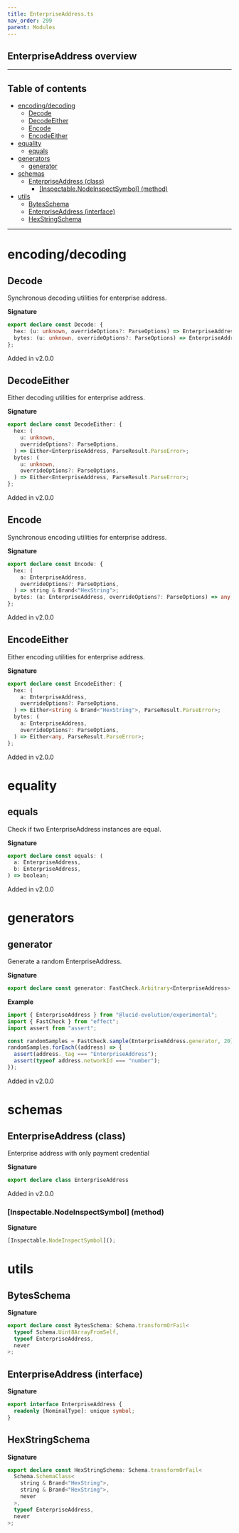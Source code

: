 ```yaml
---
title: EnterpriseAddress.ts
nav_order: 299
parent: Modules
---
```


## EnterpriseAddress overview

---

<h2 class="text-delta">Table of contents</h2>

- [encoding/decoding](#encodingdecoding)
  - [Decode](#decode)
  - [DecodeEither](#decodeeither)
  - [Encode](#encode)
  - [EncodeEither](#encodeeither)
- [equality](#equality)
  - [equals](#equals)
- [generators](#generators)
  - [generator](#generator)
- [schemas](#schemas)
  - [EnterpriseAddress (class)](#enterpriseaddress-class)
    - [[Inspectable.NodeInspectSymbol] (method)](#inspectablenodeinspectsymbol-method)
- [utils](#utils)
  - [BytesSchema](#bytesschema)
  - [EnterpriseAddress (interface)](#enterpriseaddress-interface)
  - [HexStringSchema](#hexstringschema)

---

# encoding/decoding

## Decode

Synchronous decoding utilities for enterprise address.

**Signature**

```ts
export declare const Decode: {
  hex: (u: unknown, overrideOptions?: ParseOptions) => EnterpriseAddress;
  bytes: (u: unknown, overrideOptions?: ParseOptions) => EnterpriseAddress;
};
```

Added in v2.0.0

## DecodeEither

Either decoding utilities for enterprise address.

**Signature**

```ts
export declare const DecodeEither: {
  hex: (
    u: unknown,
    overrideOptions?: ParseOptions,
  ) => Either<EnterpriseAddress, ParseResult.ParseError>;
  bytes: (
    u: unknown,
    overrideOptions?: ParseOptions,
  ) => Either<EnterpriseAddress, ParseResult.ParseError>;
};
```

Added in v2.0.0

## Encode

Synchronous encoding utilities for enterprise address.

**Signature**

```ts
export declare const Encode: {
  hex: (
    a: EnterpriseAddress,
    overrideOptions?: ParseOptions,
  ) => string & Brand<"HexString">;
  bytes: (a: EnterpriseAddress, overrideOptions?: ParseOptions) => any;
};
```

Added in v2.0.0

## EncodeEither

Either encoding utilities for enterprise address.

**Signature**

```ts
export declare const EncodeEither: {
  hex: (
    a: EnterpriseAddress,
    overrideOptions?: ParseOptions,
  ) => Either<string & Brand<"HexString">, ParseResult.ParseError>;
  bytes: (
    a: EnterpriseAddress,
    overrideOptions?: ParseOptions,
  ) => Either<any, ParseResult.ParseError>;
};
```

Added in v2.0.0

# equality

## equals

Check if two EnterpriseAddress instances are equal.

**Signature**

```ts
export declare const equals: (
  a: EnterpriseAddress,
  b: EnterpriseAddress,
) => boolean;
```

Added in v2.0.0

# generators

## generator

Generate a random EnterpriseAddress.

**Signature**

```ts
export declare const generator: FastCheck.Arbitrary<EnterpriseAddress>;
```

**Example**

```ts
import { EnterpriseAddress } from "@lucid-evolution/experimental";
import { FastCheck } from "effect";
import assert from "assert";

const randomSamples = FastCheck.sample(EnterpriseAddress.generator, 20);
randomSamples.forEach((address) => {
  assert(address._tag === "EnterpriseAddress");
  assert(typeof address.networkId === "number");
});
```

Added in v2.0.0

# schemas

## EnterpriseAddress (class)

Enterprise address with only payment credential

**Signature**

```ts
export declare class EnterpriseAddress
```

Added in v2.0.0

### [Inspectable.NodeInspectSymbol] (method)

**Signature**

```ts
[Inspectable.NodeInspectSymbol]();
```

# utils

## BytesSchema

**Signature**

```ts
export declare const BytesSchema: Schema.transformOrFail<
  typeof Schema.Uint8ArrayFromSelf,
  typeof EnterpriseAddress,
  never
>;
```

## EnterpriseAddress (interface)

**Signature**

```ts
export interface EnterpriseAddress {
  readonly [NominalType]: unique symbol;
}
```

## HexStringSchema

**Signature**

```ts
export declare const HexStringSchema: Schema.transformOrFail<
  Schema.SchemaClass<
    string & Brand<"HexString">,
    string & Brand<"HexString">,
    never
  >,
  typeof EnterpriseAddress,
  never
>;
```
